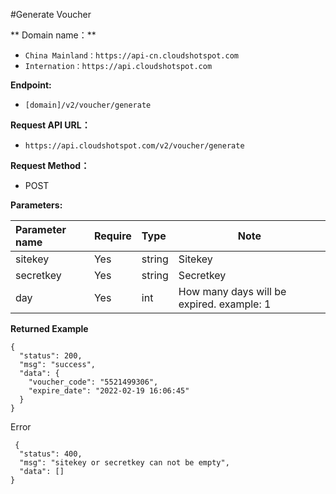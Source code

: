 #Generate Voucher
 
  
  
** Domain name：** 
- `China Mainland：https://api-cn.cloudshotspot.com`
- `Internation：https://api.cloudshotspot.com` 
 

**Endpoint:** 

- `[domain]/v2/voucher/generate`



**Request API URL：**
- ` https://api.cloudshotspot.com/v2/voucher/generate `
  
**Request Method：**
- POST 

**Parameters:** 

|Parameter name|Require|Type|Note|
|:----    |:---|:----- |-----   |
|sitekey |  Yes  |    string   |    Sitekey   |
|secretkey |  Yes  |    string   |    Secretkey   |
|day |  Yes  |    int   |    How many days will be expired. example: 1  |

**Returned Example**


``` 
{
  "status": 200,
  "msg": "success",
  "data": {
    "voucher_code": "5521499306",
    "expire_date": "2022-02-19 16:06:45"
  }
}

```

 Error
```
 {
  "status": 400,
  "msg": "sitekey or secretkey can not be empty",
  "data": []
}
```
